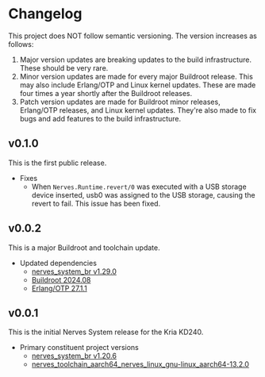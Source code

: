 # Changelog

This project does NOT follow semantic versioning. The version increases as
follows:

1. Major version updates are breaking updates to the build infrastructure.
   These should be very rare.
2. Minor version updates are made for every major Buildroot release. This
   may also include Erlang/OTP and Linux kernel updates. These are made four
   times a year shortly after the Buildroot releases.
3. Patch version updates are made for Buildroot minor releases, Erlang/OTP
   releases, and Linux kernel updates. They're also made to fix bugs and add
   features to the build infrastructure.

## v0.1.0

This is the first public release.

* Fixes
  * When `Nerves.Runtime.revert/0` was executed with a USB storage device inserted,
    usb0 was assigned to the USB storage, causing the revert to fail.
    This issue has been fixed.

## v0.0.2

This is a major Buildroot and toolchain update.

* Updated dependencies
  * [nerves_system_br v1.29.0](https://github.com/nerves-project/nerves_system_br/releases/tag/v1.29.0)
  * [Buildroot 2024.08](https://lore.kernel.org/buildroot/87frqcj3nw.fsf@dell.be.48ers.dk/T/)
  * [Erlang/OTP 27.1.1](https://erlang.org/download/OTP-27.1.1.README)

## v0.0.1

This is the initial Nerves System release for the Kria KD240.

* Primary constituent project versions
  * [nerves_system_br v1.20.6](https://github.com/nerves-project/nerves_system_br/releases/tag/v1.20.6)
  * [nerves_toolchain_aarch64_nerves_linux_gnu-linux_aarch64-13.2.0](https://github.com/nerves-project/toolchains/releases/tag/v13.2.0)
